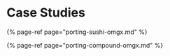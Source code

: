 # Case Studies

{% page-ref page="porting-sushi-omgx.md" %}

{% page-ref page="porting-compound-omgx.md" %}



